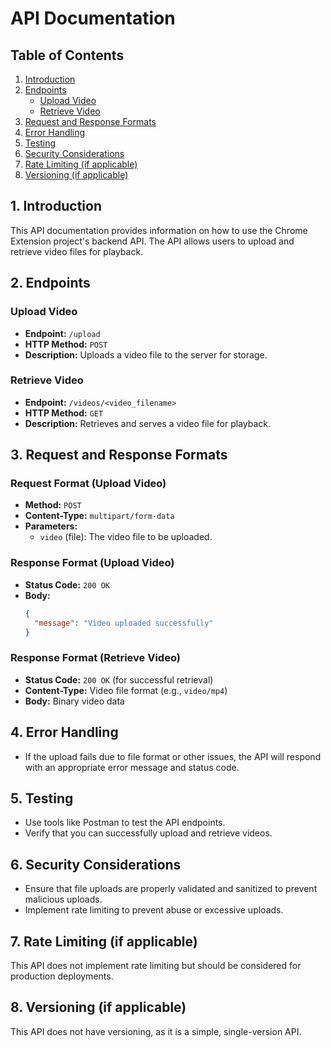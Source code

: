 # API Documentation

## Table of Contents
1. [Introduction](#introduction)
2. [Endpoints](#endpoints)
    - [Upload Video](#upload-video)
    - [Retrieve Video](#retrieve-video)
3. [Request and Response Formats](#request-and-response-formats)
4. [Error Handling](#error-handling)
5. [Testing](#testing)
6. [Security Considerations](#security-considerations)
7. [Rate Limiting (if applicable)](#rate-limiting)
8. [Versioning (if applicable)](#versioning)

## 1. Introduction <a name="introduction"></a>

This API documentation provides information on how to use the Chrome Extension project's backend API. The API allows users to upload and retrieve video files for playback.

## 2. Endpoints <a name="endpoints"></a>

### Upload Video <a name="upload-video"></a>

- **Endpoint:** `/upload`
- **HTTP Method:** `POST`
- **Description:** Uploads a video file to the server for storage.

### Retrieve Video <a name="retrieve-video"></a>

- **Endpoint:** `/videos/<video_filename>`
- **HTTP Method:** `GET`
- **Description:** Retrieves and serves a video file for playback.

## 3. Request and Response Formats <a name="request-and-response-formats"></a>

### Request Format (Upload Video)

- **Method:** `POST`
- **Content-Type:** `multipart/form-data`
- **Parameters:** 
    - `video` (file): The video file to be uploaded.

### Response Format (Upload Video)

- **Status Code:** `200 OK`
- **Body:** 
    ```json
    {
      "message": "Video uploaded successfully"
    }
    ```

### Response Format (Retrieve Video)

- **Status Code:** `200 OK` (for successful retrieval)
- **Content-Type:** Video file format (e.g., `video/mp4`)
- **Body:** Binary video data

## 4. Error Handling <a name="error-handling"></a>

- If the upload fails due to file format or other issues, the API will respond with an appropriate error message and status code.

## 5. Testing <a name="testing"></a>

- Use tools like Postman to test the API endpoints.
- Verify that you can successfully upload and retrieve videos.

## 6. Security Considerations <a name="security-considerations"></a>

- Ensure that file uploads are properly validated and sanitized to prevent malicious uploads.
- Implement rate limiting to prevent abuse or excessive uploads.

## 7. Rate Limiting (if applicable) <a name="rate-limiting"></a>

This API does not implement rate limiting but should be considered for production deployments.

## 8. Versioning (if applicable) <a name="versioning"></a>

This API does not have versioning, as it is a simple, single-version API.